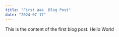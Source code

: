 ```yaml
---
title: "First aaa  Blog Post"
date: "2024-07-17"
---
```


This is the content of the first blog post.
Hello World 
